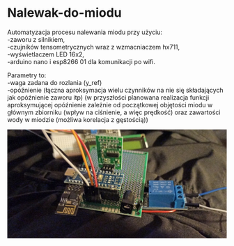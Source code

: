 # Nalewak-do-miodu

Automatyzacja procesu nalewania miodu przy użyciu:  
-zaworu z silnikiem,  
-czujników tensometrycznych wraz z wzmacniaczem hx711,  
-wyświetlaczem LED 16x2,  
-arduino nano i esp8266 01 dla komunikacji po wifi. 

Parametry to:  
-waga zadana do rozlania (y_ref)  
-opóźnienie (łączna aproksymacja wielu czynników na nie się składających jak opóźnienie zaworu itp) (w przyszłości planowana realizacja funkcji aproksymującej opóźnienie zależnie od początkowej objętości miodu w głównym zbiorniku (wpływ na ciśnienie, a więc prędkość) oraz zawartości wody w miodzie (możliwa korelacja z gęstością))  

![zdj ukladu nie w akcji](/v3/zdj_real.jpg?raw=true "Płytka")
